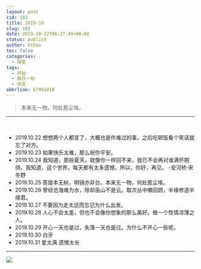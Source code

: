 ```yaml
---
layout: post
cid: 102
title: 2019-10
slug: 102
date: 2019-10-22T06:27:49+00:00
status: publish
author: Ethan
toc: false
categories:
  - 随笔
tags:
  - 开始
  - 每日一句
  - 改变
abbrlink: 6799a818
---
```



> 本来无一物，何处惹尘埃。

<!--more-->


---

 
* 2019.10.22 想想两个人都变了，大概也是件难过的事，之后吃顿饭看个笑话就忘了对方。
* 2019.10.23 如果快乐太难，那么祝你平安。 
* 2019.10.24 我知道，那些夏天，就像你一样回不来，我已不会再对谁满怀期待。我知道，这个世界，每天都有太多遗憾，所以，你好，再见。 -安河桥·宋冬野  
* 2019.10.25 菩提本无树，明镜亦非台。本来无一物，何处惹尘埃。
* 2019.10.26 曾经沧海难为水，除却巫山不是云。取次丛中懒回顾，半缘修道半缘君。  
* 2019.10.27 不要因为走太远而忘记为什么出发。
* 2019.10.28 人心不会太差，但也不会像你想象的那么美好。做一个性情凉薄之人。
* 2019.10.29 开心一天也是过，失落一天也是过。为什么不开心一些呢。
* 2019.10.30 白牙
* 2019.10.31 爱太满 遗憾太长 



*** 

![](https://gitee.com/xunhs/xunhs/raw/master/pics/2020/summer/20200510215014.jpg)
